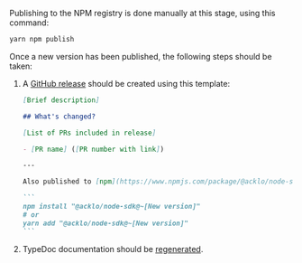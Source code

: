 Publishing to the NPM registry is done manually at this stage, using
this command:

```bash
yarn npm publish
```

Once a new version has been published, the following steps should be taken:

1. A [GitHub release](https://github.com/acklo/node-sdk/releases/new) should be
   created using this template:

   ````md
   [Brief description]

   ## What's changed?

   [List of PRs included in release]

   - [PR name] ([PR number with link])

   ---

   Also published to [npm](https://www.npmjs.com/package/@acklo/node-sdk). Install with:

   ```
   npm install "@acklo/node-sdk@~[New version]"
   # or
   yarn add "@acklo/node-sdk@~[New version]"
   ```
   ````

1. TypeDoc documentation should be [regenerated](./typedoc.md).
